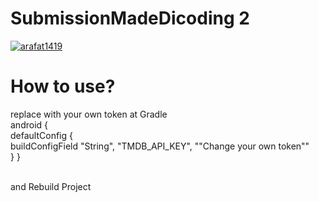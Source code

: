 # SubmissionMadeDicoding 2
[![arafat1419](https://circleci.com/gh/arafat1419/SubmissionMadeDicoding.svg?style=shield)](https://circleci.com/gh/arafat1419/SubmissionMadeDicoding)

# How to use?
replace with your own token at Gradle <br>
android { <br>
  defaultConfig {<br>
    buildConfigField "String", "TMDB_API_KEY", "\"Change your own token\""<br>
  }
}<br><br>

and Rebuild Project

